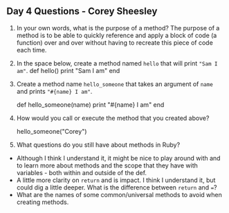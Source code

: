 ## Day 4 Questions - Corey Sheesley

1. In your own words, what is the purpose of a method?
    The purpose of a method is to be able to quickly reference and apply a block of code (a function) over and over without having to recreate this piece of code each time.

1. In the space below, create a method named `hello` that will print `"Sam I am"`.
    def hello()
        print "Sam I am"
        end

1. Create a method name `hello_someone` that takes an argument of `name` and prints `"#{name} I am"`.

    def hello_someone(name)
        print "#{name} I am"
    end

1. How would you call or execute the method that you created above?

    hello_someone("Corey")

1. What questions do you still have about methods in Ruby?

* Although I think I understand it, it might be nice to play around with and to learn more about methods and the scope that they have with variables - both within and outside of the def.
* A little more clarity on `return` and is impact. I think I understand it, but could dig a little deeper. What is the difference between `return` and `=`?
* What are the names of some common/universal methods to avoid when creating methods.
